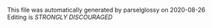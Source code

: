 This file was automatically generated by parselglossy on 2020-08-26
Editing is *STRONGLY DISCOURAGED*
